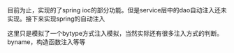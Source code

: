 目前为止，实现的了spring ioc的部分功能。但是service层中的dao自动注入还未实现。接下来实现spring的自动注入



这里只是模拟了一个bytype方式注入模拟，当然实际还有很多注入方式的判断。byname，构造函数注入等等